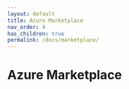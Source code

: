 ```yaml
---
layout: default
title: Azure Marketplace
nav_order: 4
has_children: true
permalink: /docs/marketplace/
---
```


# Azure Marketplace